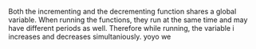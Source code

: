 Both the incrementing and the decrementing function shares a global variable. When running the functions, they run at the same time and may have different periods as well. Therefore while running, the variable i increases and decreases simultaniously. 
yoyo we